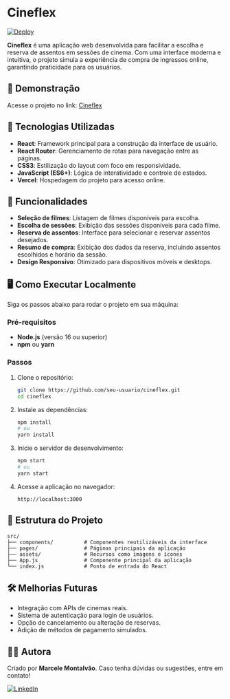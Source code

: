 # Cineflex  

[![Deploy](https://img.shields.io/badge/deploy-vercel-blue)](https://cineflex-pied.vercel.app)  

**Cineflex** é uma aplicação web desenvolvida para facilitar a escolha e reserva de assentos em sessões de cinema. Com uma interface moderna e intuitiva, o projeto simula a experiência de compra de ingressos online, garantindo praticidade para os usuários.  

## 🌟 Demonstração  
Acesse o projeto no link: [Cineflex](https://cineflex-pied.vercel.app)  

## 🚀 Tecnologias Utilizadas  
- **React**: Framework principal para a construção da interface de usuário.  
- **React Router**: Gerenciamento de rotas para navegação entre as páginas.  
- **CSS3**: Estilização do layout com foco em responsividade.  
- **JavaScript (ES6+)**: Lógica de interatividade e controle de estados.  
- **Vercel**: Hospedagem do projeto para acesso online.  

## 🎯 Funcionalidades  
- **Seleção de filmes**: Listagem de filmes disponíveis para escolha.  
- **Escolha de sessões**: Exibição das sessões disponíveis para cada filme.  
- **Reserva de assentos**: Interface para selecionar e reservar assentos desejados.  
- **Resumo de compra**: Exibição dos dados da reserva, incluindo assentos escolhidos e horário da sessão.  
- **Design Responsivo**: Otimizado para dispositivos móveis e desktops.  

## 🖥️ Como Executar Localmente  

Siga os passos abaixo para rodar o projeto em sua máquina:  

### Pré-requisitos  
- **Node.js** (versão 16 ou superior)  
- **npm** ou **yarn**  

### Passos  

1. Clone o repositório:  
   ```bash
   git clone https://github.com/seu-usuario/cineflex.git
   cd cineflex
   ```

2. Instale as dependências:  
   ```bash
   npm install
   # ou
   yarn install
   ```

3. Inicie o servidor de desenvolvimento:  
   ```bash
   npm start
   # ou
   yarn start
   ```

4. Acesse a aplicação no navegador:  
   ```
   http://localhost:3000
   ```  

## 📂 Estrutura do Projeto  
```plaintext
src/  
├── components/          # Componentes reutilizáveis da interface  
├── pages/               # Páginas principais da aplicação  
├── assets/              # Recursos como imagens e ícones  
├── App.js               # Componente principal da aplicação  
└── index.js             # Ponto de entrada do React  
```  

## 🛠️ Melhorias Futuras  
- Integração com APIs de cinemas reais.  
- Sistema de autenticação para login de usuários.  
- Opção de cancelamento ou alteração de reservas.  
- Adição de métodos de pagamento simulados.  

## 👩‍💻 Autora  
Criado por **Marcele Montalvão**. Caso tenha dúvidas ou sugestões, entre em contato!  

[![LinkedIn](https://img.shields.io/badge/LinkedIn-marcele--montalvao-blue)](https://www.linkedin.com/in/marcele-montalvao)  
